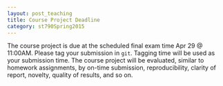 ```yaml
---
layout: post_teaching
title: Course Project Deadline
category: st790Spring2015
---
```


The course project is due at the scheduled final exam time Apr 29 @ 11:00AM. Please tag your submission in `git`. Tagging time will be used as your submission time. The course project will be evaluated, similar to homework assignments, by on-time submission, reproducibility, clarity of report, novelty, quality of results, and so on.
